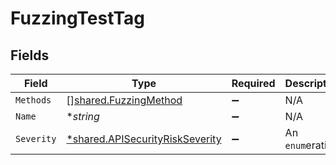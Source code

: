 # FuzzingTestTag


## Fields

| Field                                                                             | Type                                                                              | Required                                                                          | Description                                                                       |
| --------------------------------------------------------------------------------- | --------------------------------------------------------------------------------- | --------------------------------------------------------------------------------- | --------------------------------------------------------------------------------- |
| `Methods`                                                                         | [][shared.FuzzingMethod](../../models/shared/fuzzingmethod.md)                    | :heavy_minus_sign:                                                                | N/A                                                                               |
| `Name`                                                                            | **string*                                                                         | :heavy_minus_sign:                                                                | N/A                                                                               |
| `Severity`                                                                        | [*shared.APISecurityRiskSeverity](../../models/shared/apisecurityriskseverity.md) | :heavy_minus_sign:                                                                | An `enum`eration.                                                                 |